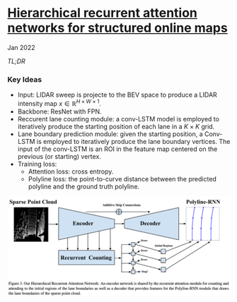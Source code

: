 # [Hierarchical recurrent attention networks for structured online maps](https://arxiv.org/abs/2012.12314) 

Jan 2022

*TL;DR* 

### Key Ideas

- Input: LIDAR sweep is projecte to the BEV space to produce a LIDAR intensity map $x \in \mathbb{R}^{H \times W \times 1}$.
- Backbone: ResNet with FPN.
- Reccurent lane counting module: a conv-LSTM model is employed to iteratively produce the starting position of each lane in a $K \times K$ grid. 
- Lane boundary prediction module: given the starting position, a Conv-LSTM is employed to iteratively produce the lane boundary vertices. The input of the conv-LSTM is an ROI in the feature map centered on the previous (or starting) vertex.
- Training loss:
  - Attention loss: cross entropy.
  - Polyline loss: the point-to-curve distance between the predicted polyline and the ground truth polyline. 

<p align="center"> <img src="../resources/images/hranet_system.png" width="1024" /> </p>